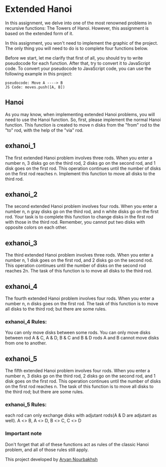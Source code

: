 # Extended Hanoi

In this assignment, we delve into one of the most renowned problems in recursive functions: The Towers of Hanoi. However, this assignment is based on the extended form of it.

In this assignment, you won't need to implement the graphic of the project. The only thing you will need to do is to complete four functions below.

Before we start, let me clarify that first of all, you should try to write pseudocode for each function. After that, try to convert it to JavaScript code. To convert your pseudocode to JavaScript code, you can use the following example in this project:

```
pseudocode: Move A ----> B
JS Code: moves.push([A, B])
```

## Hanoi

As you may know, when implementing extended Hanoi problems, you will need to use the Hanoi function. So, first, please implement the normal Hanoi function. This function is created to move n disks from the "from" rod to the "to" rod, with the help of the "via" rod.

## exhanoi_1

The first extended Hanoi problem involves three rods. When you enter a number n, 3 disks go on the third rod, 2 disks go on the second rod, and 1 disk goes on the first rod. This operation continues until the number of disks on the first rod reaches n. Implement this function to move all disks to the third rod.

## exhanoi_2

The second extended Hanoi problem involves four rods. When you enter a number n, n gray disks go on the third rod, and n white disks go on the first rod. Your task is to complete this function to change disks in the first rod with those in the third rod. Remember, you cannot put two disks with opposite colors on each other.

## exhanoi_3

The third extended Hanoi problem involves three rods. When you enter a number n, 1 disk goes on the first rod, and 2 disks go on the second rod. This operation continues until the number of disks on the second rod reaches 2n. The task of this function is to move all disks to the third rod.

## exhanoi_4

The fourth extended Hanoi problem involves four rods. When you enter a number n, n disks goes on the first rod. The task of this function is to move all disks to the third rod; but there are some rules.

### exhanoi_4 Rules:

You can only move disks between some rods. You can only move disks between rod A & C, A & D, B & C and B & D
rods A and B cannot move disks from one to another.

## exhanoi_5

The fifth extended Hanoi problem involves four rods. When you enter a number n, 3 disks go on the third rod, 2 disks go on the second rod, and 1 disk goes on the first rod. This operation continues until the number of disks on the first rod reaches n. The task of this function is to move all disks to the third rod; but there are some rules.

### exhanoi_5 Rules:

each rod can only exchange disks with adjutant rods(A & D are adjutant as well).
A <> B, A <> D, B <> C, C <> D

### Important note

Don't forget that all of these functions act as rules of the classic Hanoi problem, and all of those rules still apply.



This project developed by [Aryan Nourbakhsh](https://github.com/Aryanoor)
